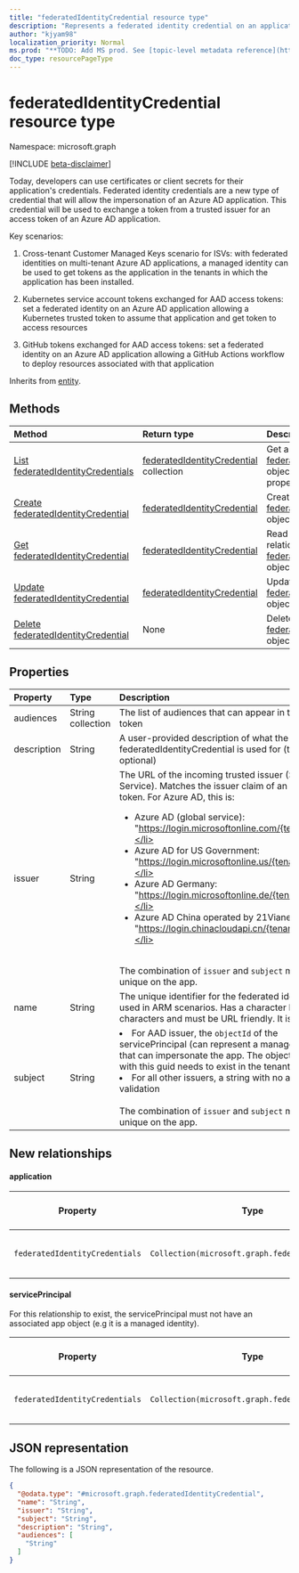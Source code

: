 ```yaml
---
title: "federatedIdentityCredential resource type"
description: "Represents a federated identity credential on an application."
author: "kjyam98"
localization_priority: Normal
ms.prod: "**TODO: Add MS prod. See [topic-level metadata reference](https://msgo.azurewebsites.net/add/document/guidelines/metadata.html#topic-level-metadata)**"
doc_type: resourcePageType
---
```


# federatedIdentityCredential resource type

Namespace: microsoft.graph

[!INCLUDE [beta-disclaimer](../../includes/beta-disclaimer.md)]

Today, developers can use certificates or client secrets for their application's credentials. Federated identity credentials are a new type of credential that will allow the impersonation of an Azure AD application. This credential will be used to exchange a token from a trusted issuer for an access token of an Azure AD application.

Key scenarios:

1) Cross-tenant Customer Managed Keys scenario for ISVs: with federated identities on multi-tenant Azure AD applications, a managed identity  can be used to get tokens as the application in the tenants in which the application has been installed.
   
2) Kubernetes service account tokens exchanged for AAD access tokens: set a federated identity on an Azure AD application allowing a Kubernetes trusted token to assume that application and get token to access resources
   
3) GitHub tokens exchanged for AAD access tokens: set a federated identity on an Azure AD application allowing a GitHub Actions workflow to deploy resources associated with that application


Inherits from [entity](../resources/entity.md).

## Methods
|Method|Return type|Description|
|:---|:---|:---|
|[List federatedIdentityCredentials](../api/federatedidentitycredential-list.md)|[federatedIdentityCredential](../resources/federatedidentitycredential.md) collection|Get a list of the [federatedIdentityCredential](../resources/federatedidentitycredential.md) objects and their properties.|
|[Create federatedIdentityCredential](../api/federatedidentitycredential-create.md)|[federatedIdentityCredential](../resources/federatedidentitycredential.md)|Create a new [federatedIdentityCredential](../resources/federatedidentitycredential.md) object.|
|[Get federatedIdentityCredential](../api/federatedidentitycredential-get.md)|[federatedIdentityCredential](../resources/federatedidentitycredential.md)|Read the properties and relationships of a [federatedIdentityCredential](../resources/federatedidentitycredential.md) object.|
|[Update federatedIdentityCredential](../api/federatedidentitycredential-update.md)|[federatedIdentityCredential](../resources/federatedidentitycredential.md)|Update the properties of a [federatedIdentityCredential](../resources/federatedidentitycredential.md) object.|
|[Delete federatedIdentityCredential](../api/federatedidentitycredential-delete.md)|None|Deletes a [federatedIdentityCredential](../resources/federatedidentitycredential.md) object.|

## Properties
|Property|Type|Description|
|:---|:---|:---|
|audiences|String collection|The list of audiences that can appear in the issued token|
|description|String|A user-provided description of what the federatedIdentityCredential is used for (this field is optional)
|issuer|String|The URL of the incoming trusted issuer (Secure Token Service). Matches the issuer claim of an access token. For Azure AD, this is: <ul><li>Azure AD (global service): "https://login.microsoftonline.com/{tenantid}/v2.0"</li><li>Azure AD for US Government: "https://login.microsoftonline.us/{tenantid}/v2.0"</li><li>Azure AD Germany: "https://login.microsoftonline.de/{tenantid}/v2.0"</li><li>Azure AD China operated by 21Vianet: "https://login.chinacloudapi.cn/{tenantid}/v2.0"</li></ul> <br>The combination of `issuer` and `subject` must be unique on the app.| No | Yes | No |
|name|String|The unique identifier for the federated identity to be used in ARM scenarios. Has a character limit of 120 characters and must be URL friendly. It is immutable.|
|subject|String|<li>For AAD issuer, the `objectId` of the servicePrincipal (can represent a managed identity) that can impersonate the app. The object associated with this guid needs to exist in the tenant.</li><li>For all other issuers, a string with no additional validation</ul><br><br>The combination of `issuer` and `subject` must be unique on the app.

## New relationships

#### application

| Property       | Type           | Description                                 | Contained Navigation Property | Nullable  | ReadOnly  |
| -------------- | -------------- | ------------------------------------------- | ----------------------------- | --------- | --------- |
| `federatedIdentityCredentials` | `Collection(microsoft.graph.federatedIdentity)` | Federated identities for applications | Yes                     | Yes | No |

#### servicePrincipal
For this relationship to exist, the servicePrincipal must not have an associated app object (e.g it is a managed identity).

| Property       | Type           | Description                                 | Contained Navigation Property | Nullable  | ReadOnly  |
| -------------- | -------------- | ------------------------------------------- | ----------------------------- | --------- | --------- |
| `federatedIdentityCredentials` | `Collection(microsoft.graph.federatedIdentity)` | Federated identities for service principals | Yes                     | Yes | No |

## JSON representation
The following is a JSON representation of the resource.
<!-- {
  "blockType": "resource",
  "keyProperty": "id",
  "@odata.type": "microsoft.graph.federatedIdentityCredential",
  "baseType": "microsoft.graph.entity",
  "openType": false
}
-->
``` json
{
  "@odata.type": "#microsoft.graph.federatedIdentityCredential",
  "name": "String",
  "issuer": "String",
  "subject": "String",
  "description": "String",
  "audiences": [
    "String"
  ]
}
```

